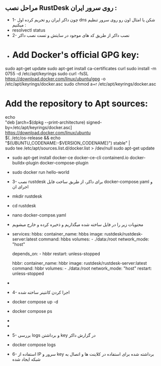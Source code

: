 ## مراحل نصب RustDesk روی سرور ایران : 
- 1- چون داکر ایران رو تحریم کرده اول dns شکن یا امثال اون رو روی سرور تنظیم میکنیم :
- resolvectl status
- 2- نصب داکر از طریق کد های موجود در سایتش و تست نصب داکر
- # Add Docker's official GPG key:
sudo apt-get update
sudo apt-get install ca-certificates curl
sudo install -m 0755 -d /etc/apt/keyrings
sudo curl -fsSL https://download.docker.com/linux/ubuntu/gpg -o /etc/apt/keyrings/docker.asc
sudo chmod a+r /etc/apt/keyrings/docker.asc

# Add the repository to Apt sources:
echo \
  "deb [arch=$(dpkg --print-architecture) signed-by=/etc/apt/keyrings/docker.asc] https://download.docker.com/linux/ubuntu \
  $(. /etc/os-release && echo "${UBUNTU_CODENAME:-$VERSION_CODENAME}") stable" | \
  sudo tee /etc/apt/sources.list.d/docker.list > /dev/null
sudo apt-get update

- sudo apt-get install docker-ce docker-ce-cli containerd.io docker-buildx-plugin docker-compose-plugin
-  sudo docker run hello-world

- 3- نصب rustdesk برای داکر، از طریق ساخت فایل docker-compose.yaml و اجرای ان
- mkdir rustdesk
- cd rustdesk
- nano docker-compse.yaml
- محتویات زیر را در فایل ساخته شده میگذاریم و ذخیره کرده و خارج میشویم
- services:
  hbbs:
    container_name: hbbs
    image: rustdesk/rustdesk-server:latest
    command: hbbs
    volumes:
      - ./data:/root
    network_mode: "host"

    depends_on:
      - hbbr
    restart: unless-stopped

  hbbr:
    container_name: hbbr
    image: rustdesk/rustdesk-server:latest
    command: hbbr
    volumes:
      - ./data:/root
    network_mode: "host"
    restart: unless-stopped
- 
- 4- اجرا کردن کانتینر ساخته شده
- docker compose up -d
- docker compose ps
- 
- 
- 5- بررسی logs و برداشتن key در گزارش داکر
- docker compose logs
- 6- استفاده از IP سرور و key برداشته شده برای استفاده در کلاینت ها و اتصال به شبکه ایجاد شده
